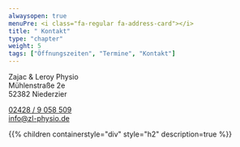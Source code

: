 ```yaml
---
alwaysopen: true
menuPre: <i class="fa-regular fa-address-card"></i>
title: " Kontakt"
type: "chapter"
weight: 5
tags: ["Öffnungszeiten", "Termine", "Kontakt"]
---
```


Zajac & Leroy Physio\
Mühlenstraße 2e\
52382 Niederzier

<i class="fa-solid fa-phone"></i> [02428 / 9 058 509](tel:+4924289058509)\
<i class="fa-regular fa-envelope"></i> [info@zl-physio.de](mailto:info@zl-physio.de)

{{% children containerstyle="div" style="h2" description=true %}}
